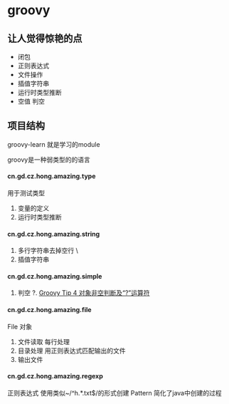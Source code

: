 # groovy 
## 让人觉得惊艳的点
- 闭包
- 正则表达式
- 文件操作
- 插值字符串
- 运行时类型推断
- 空值 判空

## 项目结构

groovy-learn 就是学习的module

groovy是一种弱类型的的语言

#### cn.gd.cz.hong.amazing.type
用于测试类型
1. 变量的定义
2. 运行时类型推断

#### cn.gd.cz.hong.amazing.string
1. 多行字符串去掉空行 \
2. 插值字符串


#### cn.gd.cz.hong.amazing.simple
1. 判空 ?. [Groovy Tip 4 对象非空判断及“?”运算符](https://blog.csdn.net/hivon/article/details/2304049)

#### cn.gd.cz.hong.amazing.file
File 对象
1. 文件读取 每行处理
2. 目录处理 用正则表达式匹配输出的文件
3. 输出文件

#### cn.gd.cz.hong.amazing.regexp
正则表达式
使用类似~/^h.*\.txt$/的形式创建 Pattern
简化了java中创建的过程